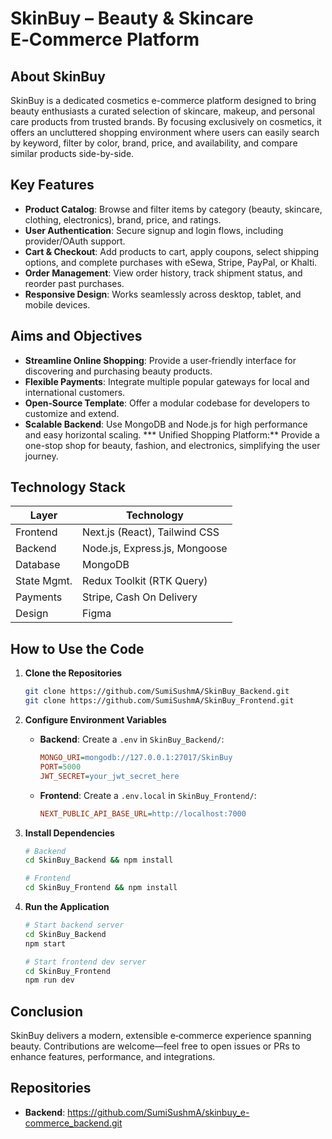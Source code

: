 # SkinBuy – Beauty & Skincare E‑Commerce Platform

## About SkinBuy

SkinBuy is a dedicated cosmetics e-commerce platform designed to bring beauty enthusiasts a curated selection of skincare, makeup, and personal care products from trusted brands. By focusing exclusively on cosmetics, it offers an uncluttered shopping environment where users can easily search by keyword, filter by color, brand, price, and availability, and compare similar products side-by-side. 

## Key Features

* **Product Catalog**: Browse and filter items by category (beauty, skincare, clothing, electronics), brand, price, and ratings.
* **User Authentication**: Secure signup and login flows, including provider/OAuth support.
* **Cart & Checkout**: Add products to cart, apply coupons, select shipping options, and complete purchases with eSewa, Stripe, PayPal, or Khalti.
* **Order Management**: View order history, track shipment status, and reorder past purchases.
* **Responsive Design**: Works seamlessly across desktop, tablet, and mobile devices.

## Aims and Objectives

* **Streamline Online Shopping**: Provide a user‑friendly interface for discovering and purchasing beauty products.
* **Flexible Payments**: Integrate multiple popular gateways for local and international customers.
* **Open‑Source Template**: Offer a modular codebase for developers to customize and extend.
* **Scalable Backend**: Use MongoDB and Node.js for high performance and easy horizontal scaling.
*** Unified Shopping Platform:** Provide a one-stop shop for beauty, fashion, and electronics, simplifying the user journey.

## Technology Stack

| Layer       | Technology                    |
| ----------- | ----------------------------- |
| Frontend    | Next.js (React), Tailwind CSS |
| Backend     | Node.js, Express.js, Mongoose |
| Database    | MongoDB                       |
| State Mgmt. | Redux Toolkit (RTK Query)     |
| Payments    |  Stripe, Cash On Delivery |
| Design      | Figma                         |

## How to Use the Code

1. **Clone the Repositories**

   ```bash
   git clone https://github.com/SumiSushmA/SkinBuy_Backend.git
   git clone https://github.com/SumiSushmA/SkinBuy_Frontend.git
   ```

2. **Configure Environment Variables**

   * **Backend**: Create a `.env` in `SkinBuy_Backend/`:

     ```ini
     MONGO_URI=mongodb://127.0.0.1:27017/SkinBuy
     PORT=5000
     JWT_SECRET=your_jwt_secret_here
     ```
   * **Frontend**: Create a `.env.local` in `SkinBuy_Frontend/`:

     ```ini
     NEXT_PUBLIC_API_BASE_URL=http://localhost:7000
     ```

3. **Install Dependencies**

   ```bash
   # Backend
   cd SkinBuy_Backend && npm install

   # Frontend
   cd SkinBuy_Frontend && npm install
   ```

4. **Run the Application**

   ```bash
   # Start backend server
   cd SkinBuy_Backend
   npm start

   # Start frontend dev server
   cd SkinBuy_Frontend
   npm run dev
   ```

## Conclusion

SkinBuy delivers a modern, extensible e‑commerce experience spanning beauty. Contributions are welcome—feel free to open issues or PRs to enhance features, performance, and integrations.

## Repositories

* **Backend**: https://github.com/SumiSushmA/skinbuy_e-commerce_backend.git


